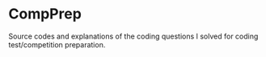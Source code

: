 # CompPrep
Source codes and explanations of the coding questions I solved for coding test/competition preparation.
